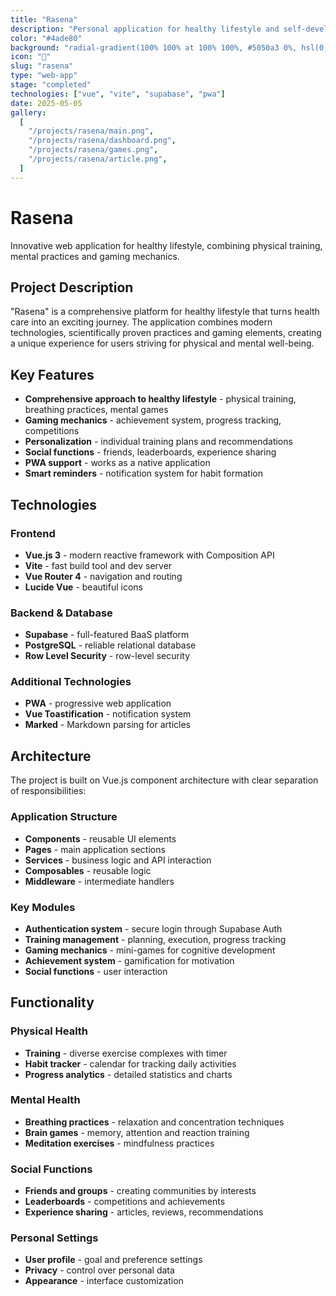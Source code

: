 ```yaml
---
title: "Rasena"
description: "Personal application for healthy lifestyle and self-development"
color: "#4ade80"
background: "radial-gradient(100% 100% at 100% 100%, #5050a3 0%, hsl(0, 0.00%, 0.00%) 100%), radial-gradient(60.32% 60.32% at 0% 66.26%, rgb(80, 99, 159) 0%, rgb(0, 0, 0) 100%), #1e1e1e"
icon: "🌱"
slug: "rasena"
type: "web-app"
stage: "completed"
technologies: ["vue", "vite", "supabase", "pwa"]
date: 2025-05-05
gallery:
  [
    "/projects/rasena/main.png",
    "/projects/rasena/dashboard.png",
    "/projects/rasena/games.png",
    "/projects/rasena/article.png",
  ]
---
```


# Rasena

Innovative web application for healthy lifestyle, combining physical training, mental practices and gaming mechanics.

## Project Description

"Rasena" is a comprehensive platform for healthy lifestyle that turns health care into an exciting journey. The application combines modern technologies, scientifically proven practices and gaming elements, creating a unique experience for users striving for physical and mental well-being.

## Key Features

- **Comprehensive approach to healthy lifestyle** - physical training, breathing practices, mental games
- **Gaming mechanics** - achievement system, progress tracking, competitions
- **Personalization** - individual training plans and recommendations
- **Social functions** - friends, leaderboards, experience sharing
- **PWA support** - works as a native application
- **Smart reminders** - notification system for habit formation

## Technologies

### Frontend

- **Vue.js 3** - modern reactive framework with Composition API
- **Vite** - fast build tool and dev server
- **Vue Router 4** - navigation and routing
- **Lucide Vue** - beautiful icons

### Backend & Database

- **Supabase** - full-featured BaaS platform
- **PostgreSQL** - reliable relational database
- **Row Level Security** - row-level security

### Additional Technologies

- **PWA** - progressive web application
- **Vue Toastification** - notification system
- **Marked** - Markdown parsing for articles

## Architecture

The project is built on Vue.js component architecture with clear separation of responsibilities:

### Application Structure

- **Components** - reusable UI elements
- **Pages** - main application sections
- **Services** - business logic and API interaction
- **Composables** - reusable logic
- **Middleware** - intermediate handlers

### Key Modules

- **Authentication system** - secure login through Supabase Auth
- **Training management** - planning, execution, progress tracking
- **Gaming mechanics** - mini-games for cognitive development
- **Achievement system** - gamification for motivation
- **Social functions** - user interaction

## Functionality

### Physical Health

- **Training** - diverse exercise complexes with timer
- **Habit tracker** - calendar for tracking daily activities
- **Progress analytics** - detailed statistics and charts

### Mental Health

- **Breathing practices** - relaxation and concentration techniques
- **Brain games** - memory, attention and reaction training
- **Meditation exercises** - mindfulness practices

### Social Functions

- **Friends and groups** - creating communities by interests
- **Leaderboards** - competitions and achievements
- **Experience sharing** - articles, reviews, recommendations

### Personal Settings

- **User profile** - goal and preference settings
- **Privacy** - control over personal data
- **Appearance** - interface customization
